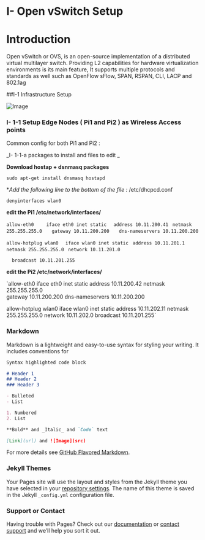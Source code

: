 # I- Open vSwitch Setup 
# Introduction 

Open vSwitch or OVS, is an open-source implementation of a distributed virtual multilayer switch. Providing L2 capabilities for hardware virtualization environments is its main feature, It supports multiple protocols and standards as well such as OpenFlow sFlow, SPAN, RSPAN, CLI, LACP and 802.1ag

##I-1 Infrastructure Setup 

![Image](https://image.ibb.co/mzFNRF/Untitled.png)


### I- 1-1 Setup Edge Nodes ( Pi1 and Pi2 ) as Wireless Access points

Common config for both Pi1 and Pi2 : 

_I- 1-1-a packages to install and files to edit _ 

**Download hostap + dsnmasq packages** 

`sudo apt-get install dnsmasq hostapd`

**Add the following line to the bottom of the file :*  /etc/dhcpcd.conf

`denyinterfaces wlan0`

**edit the Pi1 /etc/network/interfaces/**

`allow-eth0 `
`   iface eth0 inet static`
`   address 10.11.200.41 `
`  netmask 255.255.255.0  `
`  gateway 10.11.200.200`
`   dns-nameservers 10.11.200.200`


`allow-hotplug wlan0 `
` iface wlan0 inet static`
`  address 10.11.201.1 `
`netmask 255.255.255.0 `
` network 10.11.201.0 `

`  broadcast 10.11.201.255`

**edit the Pi2 /etc/network/interfaces/**


`allow-eth0 
   iface eth0 inet static
   address 10.11.200.42 
   netmask 255.255.255.0  
   gateway 10.11.200.200
   dns-nameservers 10.11.200.200


allow-hotplug wlan0 
   iface wlan0 inet static
   address 10.11.202.11 
   netmask 255.255.255.0 
   network 10.11.202.0 
   broadcast 10.11.201.255`



### Markdown

Markdown is a lightweight and easy-to-use syntax for styling your writing. It includes conventions for

```markdown
Syntax highlighted code block

# Header 1
## Header 2
### Header 3

- Bulleted
- List

1. Numbered
2. List

**Bold** and _Italic_ and `Code` text

[Link](url) and ![Image](src)
```

For more details see [GitHub Flavored Markdown](https://guides.github.com/features/mastering-markdown/).

### Jekyll Themes

Your Pages site will use the layout and styles from the Jekyll theme you have selected in your [repository settings](https://github.com/usnistgov/Intra-Vehicular-Networks/settings). The name of this theme is saved in the Jekyll `_config.yml` configuration file.

### Support or Contact

Having trouble with Pages? Check out our [documentation](https://help.github.com/categories/github-pages-basics/) or [contact support](https://github.com/contact) and we’ll help you sort it out.
